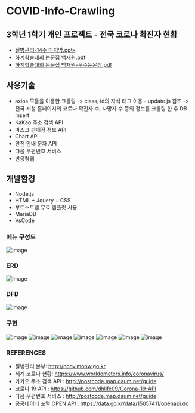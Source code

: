 # COVID-Info-Crawling

## 3학년 1학기 개인 프로젝트 - 전국 코로나 확진자 현황
- [질병관리-14주 마지막.pptx](https://github.com/bjy291/COVID-Info-Crawling/files/8698071/-14.pptx)
- [하계학술대회 논문집 백재원.pdf](https://github.com/bjy291/COVID-Info-Crawling/files/8698073/default.pdf)
- [하계학술대회 논문집 백재원-우수눈몬상.pdf](https://github.com/bjy291/COVID-Info-Crawling/files/8698074/-.pdf)


## 사용기술
- axios 모듈을 이용한 크롤링 
-> class, id의 자식 태그 이용 - update.js 참조
-> 전국 시청 홈페이지의 코로나 확진자 수, 사망자 수 등의 정보를 크롤링 한 후 DB Insert
- KaKao 주소 검색 API
- 마스크 판매점 정보 API
- Chart API
- 안전 안내 문자 API
- 다음 우편번호 서비스
- 반응형웹

## 개발환경
- Node.js 
- HTML + Jquery + CSS
- 부트스트랩 무료 템플릿 사용
- MariaDB
- VsCode

### 메뉴 구성도
![image](https://user-images.githubusercontent.com/71078707/168541637-5ab6ec7f-8520-4b41-8797-92a54218869b.png)

### ERD
![image](https://user-images.githubusercontent.com/71078707/168541679-b7f59144-941a-4f3a-bc2f-9932a376305d.png)

### DFD
![image](https://user-images.githubusercontent.com/71078707/168541695-a617b92f-49b5-4cea-985a-ead6a9bdc6d5.png)

### 구현
![image](https://user-images.githubusercontent.com/71078707/168541912-70261243-3c06-4960-82fa-36e3628077eb.png)
![image](https://user-images.githubusercontent.com/71078707/168541920-61ba2dcf-1ac5-45d1-8376-02443467ddba.png)
![image](https://user-images.githubusercontent.com/71078707/168541948-122309e5-d186-4b78-b63a-230a43334aa3.png)
![image](https://user-images.githubusercontent.com/71078707/168541959-9c879e69-68a2-4fb8-9cb9-605f5c418fa9.png)
![image](https://user-images.githubusercontent.com/71078707/168542036-a52a17e9-11e6-4908-bb3b-1ef75154de53.png)
![image](https://user-images.githubusercontent.com/71078707/168542094-48e80cd3-ad88-44ec-8117-a0a4179b4c42.png)
![image](https://user-images.githubusercontent.com/71078707/168542171-7dcda1ee-098a-410f-9892-bbf63a016589.png)

### REFERENCES
- 질병관리 본부: http://ncov.mohw.go.kr
- 세계 코로나 현황: https://www.worldometers.info/coronavirus/
- 카카오 주소 검색 API : http://postcode.map.daum.net/guide
- 코로나 19 API : https://github.com/dhlife09/Corona-19-API
- 다음 우편번호 서비스 : http://postcode.map.daum.net/guide
- 공공데이터 포털 OPEN API : https://data.go.kr/data/15057411/openapi.do


